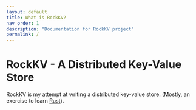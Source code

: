 ```yaml
---
layout: default
title: What is RockKV?
nav_order: 1
description: "Documentation for RockKV project"
permalink: /
---
```


# RockKV - A Distributed Key-Value Store
RockKV is my attempt at writing a distributed key-value store. (Mostly, an exercise to learn [Rust](https://www.rust-lang.org/)).